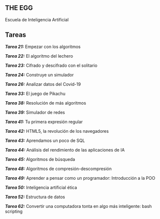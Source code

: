 ## THE EGG

Escuela de Inteligencia Artificial


## Tareas

***Tarea 21:*** Empezar con los algoritmos

***Tarea 22:*** El algoritmo del lechero

***Tarea 23:*** Cifrado y descifrado con el solitario

***Tarea 24:*** Construye un simulador

***Tarea 26:*** Analizar datos del Covid-19

***Tarea 33:*** El juego de Pikachu

***Tarea 38:*** Resolución de más algoritmos

***Tarea 39:*** Simulador de redes

***Tarea 41:*** Tu primera expresión regular

***Tarea 42:*** HTML5, la revolución de los navegadores

***Tarea 43:*** Aprendamos un poco de SQL

***Tarea 44:*** Análisis del rendimiento de las aplicaciones de IA

***Tarea 45:*** Algoritmos de búsqueda

***Tarea 48:*** Algoritmos de compresión-descompresión

***Tarea 49:*** Aprender a pensar como un programador: Introducción a la POO

***Tarea 50:*** Inteligencia artificial ética

***Tarea 52:*** Estructura de datos

***Tarea 62:*** Convertir una computadora tonta en algo más inteligente: bash scripting